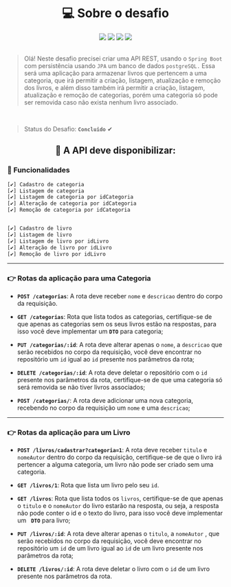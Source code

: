 
<h1 align="center"> 💻 Sobre o desafio </h1> 



<div align="center" > 
    <img src="https://img.shields.io/badge/Java-ED8B00?style=for-the-badge&logo=java&logoColor=white"/>
    <img src="https://img.shields.io/badge/Spring-6DB33F?style=for-the-badge&logo=spring&logoColor=white"/>
    <img src="https://img.shields.io/badge/Insomnia-5849be?style=for-the-badge&logo=Insomnia&logoColor=white"/>
    <img src="https://img.shields.io/badge/PostgreSQL-316192?style=for-the-badge&logo=postgresql&logoColor=white"/>
</div>

</br>




>Olá! Neste desafio precisei criar uma API REST, usando o `Spring Boot` com persistência usando `JPA` um banco de dados `postgreSQL.` Essa será uma aplicação para armazenar livros que pertencem a uma categoria, que irá permitir a criação, listagem, atualização e remoção dos livros, e além disso também irá permitir a criação, listagem, atualização e remoção de categorias, porém uma categoria só pode ser removida caso não exista nenhum livro associado.

</br>


 >Status do Desafio: **`Concluido`** ✔

 <h2 align="center">🏁 A API deve disponibilizar: </h2>
 

 
 ### 🚀 Funcionalidades 
 ```php
 [✔] Cadastro de categoria
 [✔] Listagem de categoria
 [✔] Listagem de categoria por idCategoria
 [✔] Alteração de categoria por idCategoria
 [✔] Remoção de categoria por idCategoria


 [✔] Cadastro de livro
 [✔] Listagem de livro
 [✔] Listagem de livro por idLivro
 [✔] Alteração de livro por idLivro
 [✔] Remoção de livro por idLivro
```

<hr>

### 👉 Rotas da aplicação para uma Categoria 

- **`POST /categorias`**: A rota deve receber `nome` e `descricao` dentro do corpo da requisição.

- **`GET /categorias`**: Rota que lista todos as categorias, certifique-se de que apenas as categorias sem os seus livros estão na respostas, para isso você deve implementar um **`DTO`** para categoria;

- **`PUT /categorias/:id`**: A rota deve alterar apenas o `nome`, a `descricao` que serão recebidos no corpo da requisição, você deve encontrar no repositório um `id` igual ao `id` presente nos parâmetros da rota;

- **`DELETE /categorias/:id`**: A rota deve deletar o repositório com o `id` presente nos parâmetros da rota, certifique-se de que uma categoria só será removida se não tiver livros associados;

- **`POST /categorias/`**: A rota deve adicionar uma nova categoria, recebendo no corpo da requisição um `nome` e uma `descricao`;

<hr>

### 👉 Rotas da aplicação para um Livro

- **`POST /livros/cadastrar?categoria=1`**: A rota deve receber `titulo` e `nomeAutor` dentro do corpo da requisição, certifique-se de que o livro irá pertencer a alguma categoria, um livro não pode ser criado sem uma categoria.  

- **`GET /livros/1`**: Rota que lista um livro pelo seu `id`.

- **`GET /livros`**: Rota que lista todos os `livros`, certifique-se de que apenas o `titulo` e o `nomeAutor` do livro estarão na resposta, ou seja, a resposta não pode conter o id e o texto do livro, para isso você deve implementar um **` DTO`** para livro;

- **`PUT /livros/:id`**: A rota deve alterar apenas o `titulo`, a `nomeAutor` , que serão recebidos no corpo da requisição, você deve encontrar no repositório um `id` de um livro igual ao `id` de um livro presente nos parâmetros da rota;

- **`DELETE /livros/:id`**: A rota deve deletar o livro com o `id` de um livro presente nos parâmetros da rota.



 
